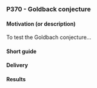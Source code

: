 ### P370 - Goldback conjecture

#### Motivation (or description)
To test the Goldbach conjecture...

#### Short guide


#### Delivery


#### Results


